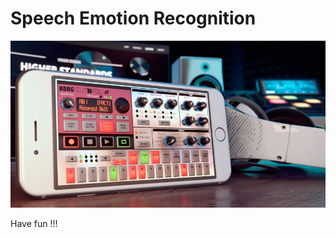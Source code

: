 # Speech Emotion Recognition
<div align="center">
  <img src="Speech Emotion Recognition/GUI/try.PNG" width="700px" />
</div>

Have fun !!!
